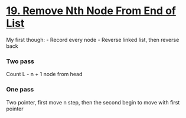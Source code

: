 # [19. Remove Nth Node From End of List](https://leetcode.com/problems/remove-nth-node-from-end-of-list/)

My first though: 
    - Record every node
    - Reverse linked list, then reverse back 

### Two pass
Count L - n + 1 node from head

### One pass 
Two pointer, first move n step, then the second begin to move with first pointer 
